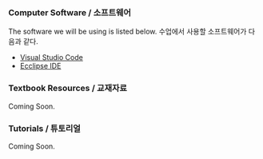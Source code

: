 ﻿<!-- dju-java/resources.md -->

### Computer Software / 소프트웨어

The software we will be using is listed below. 수업에서 사용할 소프트웨어가 다음과 같다.

- [Visual Studio Code](https://code.visualstudio.com/download)
- [Ecclipse IDE](https://www.eclipse.org/downloads/)

### Textbook Resources / 교재자료

Coming Soon.

### Tutorials / 튜토리얼

Coming Soon.

